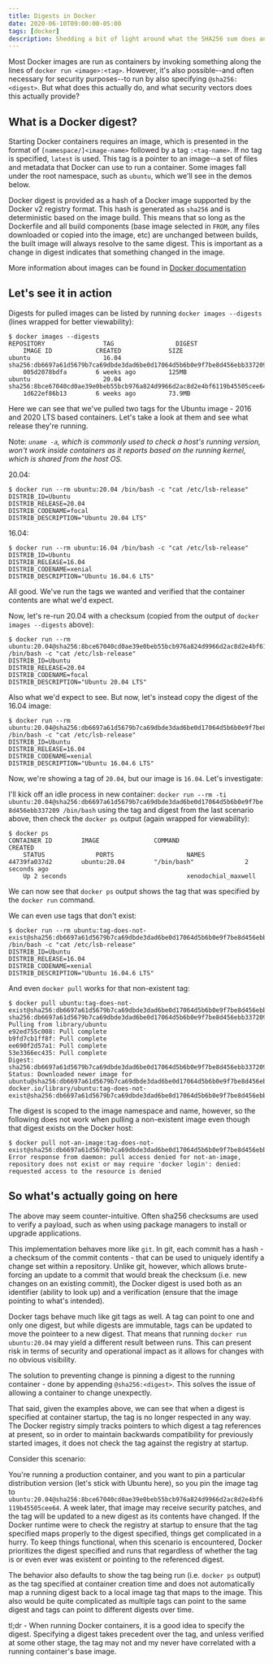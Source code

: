 ```yaml
---
title: Digests in Docker
date: 2020-06-10T09:00:00-05:00
tags: [docker]
description: Shedding a bit of light around what the SHA256 sum does and how it is used in Docker.
---
```


Most Docker images are run as containers by invoking something along the lines of `docker run <image>:<tag>`. However, it's also possible--and often necessary for security purposes--to run by also specifying `@sha256:<digest>`. But what does this actually do, and what security vectors does this actually provide?

## What is a Docker digest?

Starting Docker containers requires an image, which is presented in the format of `[namespace/]<image-name>` followed by a tag `:<tag-name>`. If no tag is specified, `latest` is used. This tag is a pointer to an image--a set of files and metadata that Docker can use to run a container. Some images fall under the root namespace, such as `ubuntu`, which we'll see in the demos below.

Docker digest is provided as a hash of a Docker image supported by the Docker v2 registry format. This hash is generated as `sha256` and is deterministic based on the image build. This means that so long as the Dockerfile and all build components (base image selected in `FROM`, any files downloaded or copied into the image, etc) are unchanged between builds, the built image will always resolve to the same digest. This is important as a change in digest indicates that something changed in the image.

More information about images can be found in [Docker documentation](https://docs.docker.com/engine/reference/commandline/images/)

## Let's see it in action

Digests for pulled images can be listed by running `docker images --digests` (lines wrapped for better viewability):

```no-highlight
$ docker images --digests
REPOSITORY                TAG                 DIGEST
    IMAGE ID            CREATED             SIZE
ubuntu                    16.04               sha256:db6697a61d5679b7ca69dbde3dad6be0d17064d5b6b0e9f7be8d456ebb337209
    005d2078bdfa        6 weeks ago         125MB
ubuntu                    20.04               sha256:8bce67040cd0ae39e0beb55bcb976a824d9966d2ac8d2e4bf6119b45505cee64
    1d622ef86b13        6 weeks ago         73.9MB
```

Here we can see that we've pulled two tags for the Ubuntu image - 2016 and 2020 LTS based containers. Let's take a look at them and see what release they're running.

Note: _`uname -a`, which is commonly used to check a host's running version, won't work inside containers as it reports based on the running kernel, which is shared from the host OS._

20.04:

```no-highlight
$ docker run --rm ubuntu:20.04 /bin/bash -c "cat /etc/lsb-release"
DISTRIB_ID=Ubuntu
DISTRIB_RELEASE=20.04
DISTRIB_CODENAME=focal
DISTRIB_DESCRIPTION="Ubuntu 20.04 LTS"
```

16.04:
```no-highlight
$ docker run --rm ubuntu:16.04 /bin/bash -c "cat /etc/lsb-release"
DISTRIB_ID=Ubuntu
DISTRIB_RELEASE=16.04
DISTRIB_CODENAME=xenial
DISTRIB_DESCRIPTION="Ubuntu 16.04.6 LTS"
```

All good. We've run the tags we wanted and verified that the container contents are what we'd expect.

Now, let's re-run 20.04 with a checksum (copied from the output of `docker images --digests` above):

```no-highlight
$ docker run --rm ubuntu:20.04@sha256:8bce67040cd0ae39e0beb55bcb976a824d9966d2ac8d2e4bf6119b45505cee64 /bin/bash -c "cat /etc/lsb-release"
DISTRIB_ID=Ubuntu
DISTRIB_RELEASE=20.04
DISTRIB_CODENAME=focal
DISTRIB_DESCRIPTION="Ubuntu 20.04 LTS"
```

Also what we'd expect to see. But now, let's instead copy the digest of the 16.04 image:

```no-highlight
$ docker run --rm ubuntu:20.04@sha256:db6697a61d5679b7ca69dbde3dad6be0d17064d5b6b0e9f7be8d456ebb337209 /bin/bash -c "cat /etc/lsb-release"
DISTRIB_ID=Ubuntu
DISTRIB_RELEASE=16.04
DISTRIB_CODENAME=xenial
DISTRIB_DESCRIPTION="Ubuntu 16.04.6 LTS"
```

Now, we're showing a tag of `20.04`, but our image is `16.04`. Let's investigate:

I'll kick off an idle process in new container: `docker run --rm -ti ubuntu:20.04@sha256:db6697a61d5679b7ca69dbde3dad6be0d17064d5b6b0e9f7be8d456ebb337209 /bin/bash` using the tag and digest from the last scenario above, then check the `docker ps` output (again wrapped for viewability):

```no-highlight
$ docker ps
CONTAINER ID        IMAGE               COMMAND                  CREATED
    STATUS              PORTS                    NAMES
44739fa037d2        ubuntu:20.04        "/bin/bash"              2 seconds ago
    Up 2 seconds                                 xenodochial_maxwell
```

We can now see that `docker ps` output shows the tag that was specified by the `docker run` command.

We can even use tags that don't exist:

```no-highlight
$ docker run --rm ubuntu:tag-does-not-exist@sha256:db6697a61d5679b7ca69dbde3dad6be0d17064d5b6b0e9f7be8d456ebb337209 /bin/bash -c "cat /etc/lsb-release"
DISTRIB_ID=Ubuntu
DISTRIB_RELEASE=16.04
DISTRIB_CODENAME=xenial
DISTRIB_DESCRIPTION="Ubuntu 16.04.6 LTS"
```

And even `docker pull` works for that non-existent tag:

```no-highlight
$ docker pull ubuntu:tag-does-not-exist@sha256:db6697a61d5679b7ca69dbde3dad6be0d17064d5b6b0e9f7be8d456ebb337209
sha256:db6697a61d5679b7ca69dbde3dad6be0d17064d5b6b0e9f7be8d456ebb337209: Pulling from library/ubuntu
e92ed755c008: Pull complete
b9fd7cb1ff8f: Pull complete
ee690f2d57a1: Pull complete
53e3366ec435: Pull complete
Digest: sha256:db6697a61d5679b7ca69dbde3dad6be0d17064d5b6b0e9f7be8d456ebb337209
Status: Downloaded newer image for ubuntu@sha256:db6697a61d5679b7ca69dbde3dad6be0d17064d5b6b0e9f7be8d456ebb337209
docker.io/library/ubuntu:tag-does-not-exist@sha256:db6697a61d5679b7ca69dbde3dad6be0d17064d5b6b0e9f7be8d456ebb337209
```

The digest is scoped to the image namespace and name, however, so the following does not work when pulling a non-existent image even though that digest exists on the Docker host:

```no-highlight
$ docker pull not-an-image:tag-does-not-exist@sha256:db6697a61d5679b7ca69dbde3dad6be0d17064d5b6b0e9f7be8d456ebb337209
Error response from daemon: pull access denied for not-an-image, repository does not exist or may require 'docker login': denied: requested access to the resource is denied
```

## So what's actually going on here

The above may seem counter-intuitive. Often sha256 checksums are used to verify a payload, such as when using package managers to install or upgrade applications.

This implementation behaves more like `git`. In git, each commit has a hash - a checksum of the commit contents - that can be used to uniquely identify a change set within a repository. Unlike git, however, which allows brute-forcing an update to a commit that would break the checksum (i.e. new changes on an existing commit), the Docker digest is used both as an identifier (ability to look up) and a verification (ensure that the image pointing to what's intended).

Docker tags behave much like git tags as well. A tag can point to one and only one digest, but while digests are immutable, tags can be updated to move the pointeer to a new digest. That means that running `docker run ubuntu:20.04` may yield a different result between runs. This can present risk in terms of security and operational impact as it allows for changes with no obvious visibility.

The solution to preventing change is pinning a digest to the running container - done by appending `@sha256:<digest>`. This solves the issue of allowing a container to change unexpectly.

That said, given the examples above, we can see that when a digest is specified at container startup, the tag is no longer respected in any way. The Docker registry simply tracks pointers to which digest a tag references at present, so in order to maintain backwards compatibility for previously started images, it does not check the tag against the registry at startup.

Consider this scenario:

You're running a production container, and you want to pin a particular distribution version (let's stick with Ubuntu here), so you pin the image tag to `ubuntu:20.04@sha256:8bce67040cd0ae39e0beb55bcb976a824d9966d2ac8d2e4bf6119b45505cee64`. A week later, that image may receive security patches, and the tag will be updated to a new digest as its contents have changed. If the Docker runtime were to check the registry at startup to ensure that the tag specified maps properly to the digest specified, things get complicated in a hurry. To keep things functional, when this scenario is encountered, Docker prioritizes the digest specified and runs that regardless of whether the tag is or even ever was existent or pointing to the referenced digest.

The behavior also defaults to show the tag being run (i.e. `docker ps` output) as the tag specified at container creation time and does not automatically map a running digest back to a local image tag that maps to the image. This also would be quite complicated as multiple tags can point to the same digest and tags can point to different digests over time.

tl;dr - When running Docker containers, it is a good idea to specify the digest. Specifying a digest takes precedent over the tag, and unless verified at some other stage, the tag may not and my never have correlated with a running container's base image.
